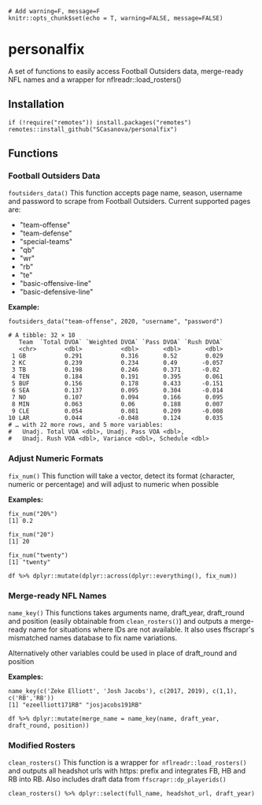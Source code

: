 ```{r setup, include=FALSE}
# Add warning=F, message=F
knitr::opts_chunk$set(echo = T, warning=FALSE, message=FALSE)
```

# personalfix


A set of functions to easily access Football Outsiders data, merge-ready
NFL names and a wrapper for nflreadr::load_rosters()

## Installation

```{r eval = FALSE}
if (!require("remotes")) install.packages("remotes")
remotes::install_github("SCasanova/personalfix")
```


## Functions

### Football Outsiders Data
`foutsiders_data()`
This function accepts page name, season, username and password to scrape from 
Football Outsiders. 
Current supported pages are:

  * "team-offense"
  * "team-defense"
  * "special-teams"
  * "qb"
  * "wr"
  * "rb"
  * "te"
  * "basic-offensive-line"
  * "basic-defensive-line"

**Example:**
```{r}
foutsiders_data("team-offense", 2020, "username", "password")

# A tibble: 32 × 10
   Team  `Total DVOA` `Weighted DVOA` `Pass DVOA` `Rush DVOA`
   <chr>        <dbl>           <dbl>       <dbl>       <dbl>
 1 GB           0.291           0.316       0.52        0.029
 2 KC           0.239           0.234       0.49       -0.057
 3 TB           0.198           0.246       0.371      -0.02 
 4 TEN          0.184           0.191       0.395       0.061
 5 BUF          0.156           0.178       0.433      -0.151
 6 SEA          0.137           0.095       0.304      -0.014
 7 NO           0.107           0.094       0.166       0.095
 8 MIN          0.063           0.06        0.188       0.007
 9 CLE          0.054           0.081       0.209      -0.008
10 LAR          0.044          -0.048       0.124       0.035
# … with 22 more rows, and 5 more variables:
#   Unadj. Total VOA <dbl>, Unadj. Pass VOA <dbl>,
#   Unadj. Rush VOA <dbl>, Variance <dbl>, Schedule <dbl>
```

### Adjust Numeric Formats
`fix_num()`
This function will take a vector, detect its format (character, numeric or percentage) and will adjust to numeric when possible

**Examples:**
```{r}
fix_num("20%")
[1] 0.2

fix_num("20")
[1] 20

fix_num("twenty")
[1] "twenty"

df %>% dplyr::mutate(dplyr::across(dplyr::everything(), fix_num))
```
### Merge-ready NFL Names
 `name_key()`
This functions takes arguments name, draft_year, draft_round and position 
(easily obtainable from `clean_rosters()`) and outputs a merge-ready name for 
situations where IDs are not available. It also uses ffscrapr's mismatched names
database to fix name variations. 

Alternatively other variables could be used in place of draft_round and position

**Examples:**
```{r}
name_key(c('Zeke Elliott', 'Josh Jacobs'), c(2017, 2019), c(1,1), c('RB','RB'))
[1] "ezeelliott171RB" "josjacobs191RB" 

df %>% dplyr::mutate(merge_name = name_key(name, draft_year, draft_round, position))
```


### Modified Rosters
`clean_rosters()`
This function is a wrapper for` nflreadr::load_rosters()` and outputs all
headshot urls with https: prefix and integrates FB, HB and RB into RB.
Also includes draft data from `ffscrapr::dp_playerids()`

```{r}
clean_rosters() %>% dplyr::select(full_name, headshot_url, draft_year)
```


